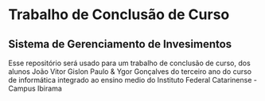 # Trabalho de Conclusão de Curso
## Sistema de Gerenciamento de Invesimentos
Esse repositório será usado para um trabalho de conclusão de curso, dos alunos João Vitor Gislon Paulo & Ygor Gonçalves do terceiro ano do curso de informática integrado ao ensino medio do Instituto Federal Catarinense - Campus Ibirama
